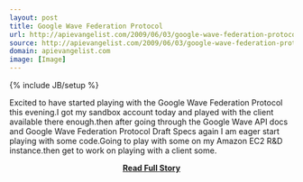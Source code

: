 ```yaml
---
layout: post
title: Google Wave Federation Protocol
url: http://apievangelist.com/2009/06/03/google-wave-federation-protocol/
source: http://apievangelist.com/2009/06/03/google-wave-federation-protocol/
domain: apievangelist.com
image: [Image]
---
```

{% include JB/setup %}<p>Excited to have started playing with the Google Wave Federation Protocol this evening.I got my sandbox account today and played with the client available there enough.then after going through the Google Wave API docs and Google Wave Federation Protocol Draft Specs again I am eager start playing with some code.Going to play with some on my Amazon EC2 R&amp;D instance.then get to work on playing with a client some.</p>
<center><p><a href="http://apievangelist.com/2009/06/03/google-wave-federation-protocol/" style='padding:25px; font-sze:18px; font-weight: bold;'>Read Full Story</a></p></center>
